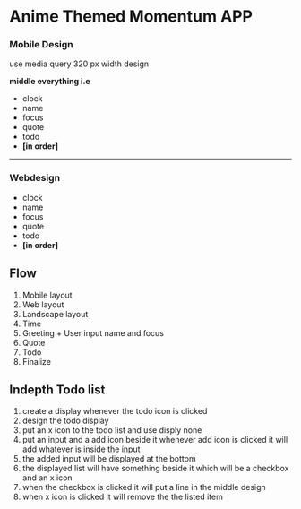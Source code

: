 # Anime Themed Momentum APP

### Mobile Design

use media query 320 px width design

**middle everything i.e**

- clock
- name
- focus
- quote
- todo
- **[in order]**

---

### Webdesign

- clock
- name
- focus
- quote
- todo
- **[in order]**

## Flow

1. Mobile layout
2. Web layout
3. Landscape layout
4. Time
5. Greeting + User input name and focus
6. Quote
7. Todo
8. Finalize

## Indepth Todo list

1.  create a display whenever the todo icon is clicked
2.  design the todo display
3.  put an x icon to the todo list and use disply none
4.  put an input and a add icon beside it whenever add icon is clicked it will add whatever is inside the input
5.  the added input will be displayed at the bottom
6.  the displayed list will have something beside it which will be a checkbox and an x icon
7.  when the checkbox is clicked it will put a line in the middle design
8.  when x icon is clicked it will remove the the listed item
